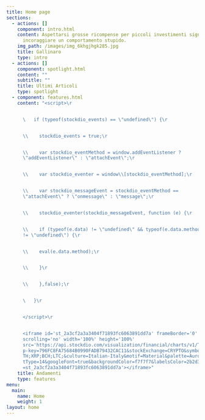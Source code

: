 ```yaml
---
title: Home page
sections:
  - actions: []
    component: intro.html
    content: Aspettarsi grosse ricompense per piccoli investimenti significa
      incoraggiare un comportamento stupido.
    img_path: /images/img_6khgjhgk285.jpg
    title: Gallinaro
    type: intro
  - actions: []
    component: spotlight.html
    content: ""
    subtitle: ""
    title: Ultimi Articoli
    type: spotlight
  - component: features.html
    content: "<script>\r


      \   if (typeof(stockdio_events) == \"undefined\") {\r


      \\    stockdio_events = true;\r


      \\    var stockdio_eventMethod = window.addEventListener ?
      \"addEventListener\" : \"attachEvent\";\r


      \\    var stockdio_eventer = window\\[stockdio_eventMethod];\r


      \\    var stockdio_messageEvent = stockdio_eventMethod ==
      \"attachEvent\" ? \"onmessage\" : \"message\";\r


      \\    stockdio_eventer(stockdio_messageEvent, function (e) {\r


      \\    if (typeof(e.data) != \"undefined\" && typeof(e.data.method)
      != \"undefined\") {\r


      \\    eval(e.data.method);\r


      \\    }\r


      \\    },false);\r


      \   }\r


      </script>\r


      <iframe id='st_2a3cf2a3a3404f71893fc6063891dd7a' frameBorder='0'
      scrolling='no' width='100%' height='100%'
      src='https://api.stockdio.com/visualization/financial/charts/v1/Ticker?ap\
      p-key=796FC8FA75684B0990FADB79432CAC11&stockExchange=CRYPTO&symbols=BTC;E\
      TH;XRP;BCH;LTC;&culture=Italian-Italy&motif=Material&palette=Aurora&layou\
      tType=14&googleFont=true&backgroundColor=f7f7f7&labelsColor=2b2d30&onload\
      =st_2a3cf2a3a3404f71893fc6063891dd7a'></iframe>"
    title: Andamenti
    type: features
menu:
  main:
    name: Home
    weight: 1
layout: home
---
```

